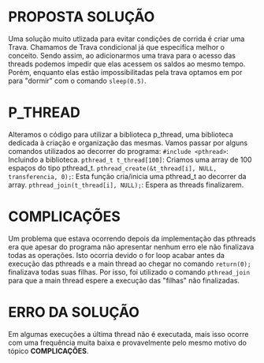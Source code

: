 # PROPOSTA SOLUÇÃO
Uma solução muito utlizada para evitar condições de corrida é criar uma Trava. Chamamos de Trava condicional já que especifíca melhor o conceito. 
Sendo assim, ao adicionarmos uma trava para o acesso das threads podemos impedir que elas acessem os saldos ao mesmo tempo. Porém, enquanto elas estão impossibilitadas pela trava optamos em por para "dormir" com o comando `sleep(0.5)`.


# P_THREAD
Alteramos o código para utilizar a biblioteca p_thread, uma biblioteca dedicada à criação e organização das mesmas.
Vamos passar por alguns comandos utilizados ao decorrer do programa:
`#include <pthread>`: Incluindo a biblioteca.
`pthread_t t_thread[100]`: Criamos uma array de 100 espaços do tipo pthread_t.
`pthread_create(&t_thread[i], NULL, transferencia, 0);`: Esta função cria/inicia uma pthread_t ao decorrer da array.
`pthread_join(t_thread[i], NULL);`: Espera as threads finalizarem.

# COMPLICAÇÕES
Um problema que estava ocorrendo depois da implementação das pthreads era que apesar do programa não apresentar nenhum erro ele não finalizava todas as operações.
Isto ocorria devido o for loop acabar antes da execução das pthreads e a main thread ao chegar no comando `return(0);` finalizava todas suas filhas.
Por isso, foi utilizado o comando `pthread_join` para que a main thread espere a execução das "filhas" não finalizadas.

# ERRO DA SOLUÇÃO
Em algumas execuções a última thread não é executada, mais isso ocorre com uma frequência muita baixa e provavelmente pelo mesmo motivo do tópico **COMPLICAÇÕES**. 

